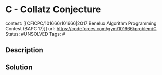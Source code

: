 # C - Collatz Conjecture

contest: [[CFICPC/101666/101666|2017 Benelux Algorithm Programming Contest (BAPC 17)]]
url: https://codeforces.com/gym/101666/problem/C
Status: #UNSOLVED
Tags: #

## Description

## Solution

